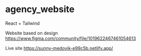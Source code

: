 # agency_website
React + Tailwind

Website based on design
https://www.figma.com/community/file/1019622467461054613

Live site
https://sunny-medovik-e99c5b.netlify.app/
